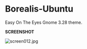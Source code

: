 # Borealis-Ubuntu
Easy On The Eyes Gnome 3.28 theme.

<b>SCREENSHOT</b>

<img src="https://cdn.scrot.moe/images/2018/05/09/screen012.jpg" alt="screen012.jpg" border="0" />
